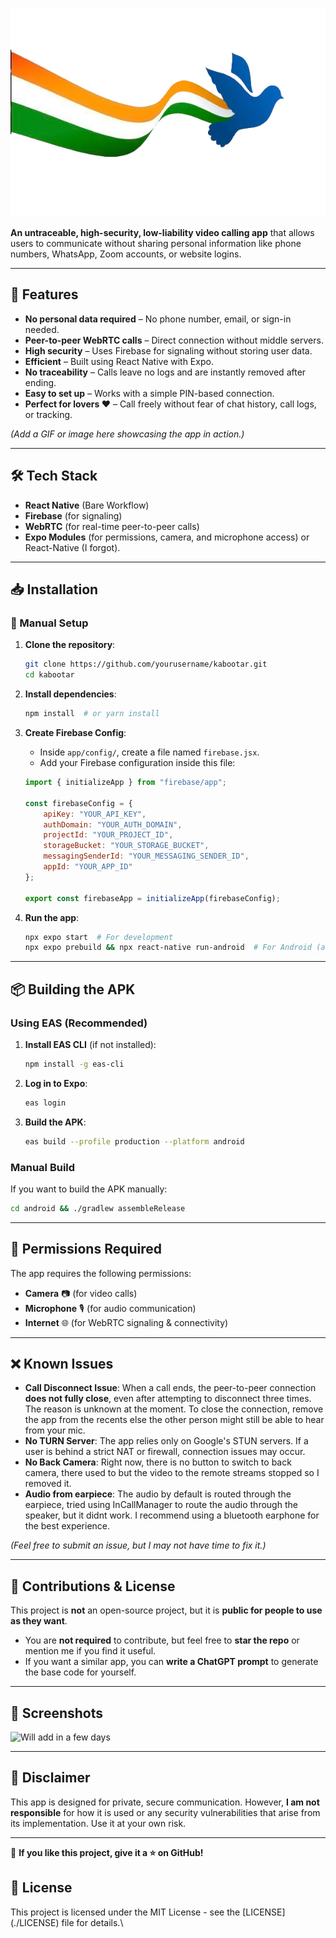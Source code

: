 ![App logo](assets/images/kabootar.png)



**An untraceable, high-security, low-liability video calling app** that allows users to communicate without sharing personal information like phone numbers, WhatsApp, Zoom accounts, or website logins.

---


## 🚀 Features

- **No personal data required** – No phone number, email, or sign-in needed.
- **Peer-to-peer WebRTC calls** – Direct connection without middle servers.
- **High security** – Uses Firebase for signaling without storing user data.
- **Efficient** – Built using React Native with Expo.
- **No traceability** – Calls leave no logs and are instantly removed after ending.
- **Easy to set up** – Works with a simple PIN-based connection.
- **Perfect for lovers ❤️** – Call freely without fear of chat history, call logs, or tracking.


*(Add a GIF or image here showcasing the app in action.)*

---

## 🛠️ Tech Stack

- **React Native** (Bare Workflow)
- **Firebase** (for signaling)
- **WebRTC** (for real-time peer-to-peer calls)
- **Expo Modules** (for permissions, camera, and microphone access) or React-Native (I forgot).

---

## 📥 Installation

### 🔧 Manual Setup

1. **Clone the repository**:

   ```sh
   git clone https://github.com/yourusername/kabootar.git
   cd kabootar
   ```

2. **Install dependencies**:

   ```sh
   npm install  # or yarn install
   ```

3. **Create Firebase Config**:

   - Inside `app/config/`, create a file named `firebase.jsx`.
   - Add your Firebase configuration inside this file:

   ```javascript
   import { initializeApp } from "firebase/app";

   const firebaseConfig = {
       apiKey: "YOUR_API_KEY",
       authDomain: "YOUR_AUTH_DOMAIN",
       projectId: "YOUR_PROJECT_ID",
       storageBucket: "YOUR_STORAGE_BUCKET",
       messagingSenderId: "YOUR_MESSAGING_SENDER_ID",
       appId: "YOUR_APP_ID"
   };

   export const firebaseApp = initializeApp(firebaseConfig);
   ```

4. **Run the app**:

   ```sh
   npx expo start  # For development
   npx expo prebuild && npx react-native run-android  # For Android (after ejecting Expo)
   ```

---

## 📦 Building the APK

### **Using EAS (Recommended)**

1. **Install EAS CLI** (if not installed):
   ```sh
   npm install -g eas-cli
   ```
2. **Log in to Expo**:
   ```sh
   eas login
   ```
3. **Build the APK**:
   ```sh
   eas build --profile production --platform android
   ```

### **Manual Build**

If you want to build the APK manually:

```sh
cd android && ./gradlew assembleRelease
```

---

## 🔐 Permissions Required

The app requires the following permissions:

- **Camera** 📷 (for video calls)
- **Microphone** 🎙️ (for audio communication)
- **Internet** 🌐 (for WebRTC signaling & connectivity)

---

## ❌ Known Issues

- **Call Disconnect Issue**: When a call ends, the peer-to-peer connection **does not fully close**, even after attempting to disconnect three times. The reason is unknown at the moment. To close the connection, remove the app from the recents else the other person might still be able to hear from your mic.
- **No TURN Server**: The app relies only on Google's STUN servers. If a user is behind a strict NAT or firewall, connection issues may occur.
- **No Back Camera**: Right now, there is no button to switch to back camera, there used to but the video to the remote streams stopped so I removed it. 
- **Audio from earpiece**: The audio by default is routed through the earpiece, tried using InCallManager to route the audio through the speaker, but it didnt work. I recommend using a bluetooth earphone for the best experience.


*(Feel free to submit an issue, but I may not have time to fix it.)*

---

## 🤝 Contributions & License

This project is **not** an open-source project, but it is **public for people to use as they want**.

- You are **not required** to contribute, but feel free to **star the repo** or mention me if you find it useful.
- If you want a similar app, you can **write a ChatGPT prompt** to generate the base code for yourself.

---

## 📸 Screenshots

![Will add in a few days](assets/demo.gif)


---

## 📝 Disclaimer

This app is designed for private, secure communication. However, **I am not responsible** for how it is used or any security vulnerabilities that arise from its implementation. Use it at your own risk.

---

🎯 **If you like this project, give it a ⭐ on GitHub!**



## 📝 License

This project is licensed under the MIT License - see the [LICENSE]\(./LICENSE) file for details.\
